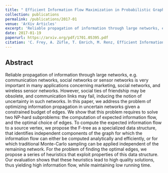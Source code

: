 ```yaml
---
title: " Efficient Information Flow Maximization in Probabilistic Graphs"
collection: publications
permalink: /publications/2017-01
venue: 'ArXiv Articles'
excerpt: 'Reliable propagation of information through large networks, e.g. communication networks, social networks or sensor networks is very important in many applications concerning marketing, social networks, and wireless sensor networks. However, social ties of friendship may be obsolete, and communication links may fail, inducing the notion of uncertainty in such networks. In this paper, we address the problem of optimizing information propagation in uncertain networks given a constrained budget of edges.'
date: 2017-01-19
paperurl: https://arxiv.org/pdf/1701.05395.pdf
citation: 'C. Frey, A. Züfle, T. Emrich, M. Renz, Efficient Information Flow Maximization in Probabilistic Graphs. CoRR abs/1701.05395 (2017) <br/>'
---
```


## Abstract
Reliable propagation of information through large networks, e.g. communication networks, social networks or sensor networks is very important in many applications concerning marketing, social networks, and wireless sensor networks. However, social ties of friendship may be obsolete, and communication links may fail, inducing the notion of uncertainty in such networks. In this paper, we address the problem of optimizing information propagation in uncertain networks given a constrained budget of edges. We show that this problem requires to solve two NP-hard subproblems: the computation of expected information flow, and the optimal choice of edges. To compute the expected information flow to a source vertex, we propose the F-tree as a specialized data structure, that identifies independent components of the graph for which the information flow can either be computed analytically and efficiently, or for which traditional Monte-Carlo sampling can be applied independent of the remaining network. For the problem of finding the optimal edges, we propose a series of heuristics that exploit properties of this data structure. Our evaluation shows that these heuristics lead to high quality solutions, thus yielding high information flow, while maintaining low running time.
